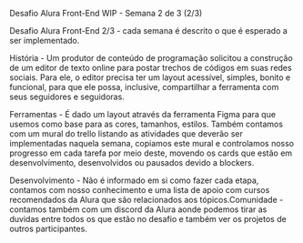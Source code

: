 Desafio Alura Front-End 
WIP - Semana 2 de 3 (2/3)

Desafio Alura Front-End  2/3 - cada semana é descrito o que é esperado a ser implementado.

História - Um produtor de conteúdo de programação solicitou a construção de um editor de texto online para postar trechos de códigos em suas redes sociais. Para ele, o editor precisa ter um layout acessível, simples, bonito e funcional, para que ele possa, inclusive, compartilhar a ferramenta com seus seguidores e seguidoras. 

Ferramentas - É dado um layout através da ferramenta Figma para que usemos como base para as cores, tamanhos, estilos. Também contamos com um mural do trello listando as atividades que deverão ser implementadas naquela semana, copiamos este mural e controlamos nosso progresso em cada tarefa por meio deste, movendo os cards que estão em desenvolvimento, desenvolvidos ou pausados devido a blockers. 

Desenvolvimento - Não é informado em si como fazer cada etapa, contamos com nosso conhecimento e uma lista de apoio com cursos recomendados da Alura que são relacionados aos tópicos.Comunidade - contamos também com um discord da Alura aonde podemos tirar as duvidas entre todos os que estão no desafio e também ver os projetos de outros participantes.